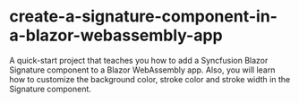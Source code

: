 # create-a-signature-component-in-a-blazor-webassembly-app
A quick-start project that teaches you how to add a Syncfusion Blazor Signature component to a Blazor WebAssembly app. Also, you will learn how to customize the background color, stroke color and stroke width in the Signature component.
